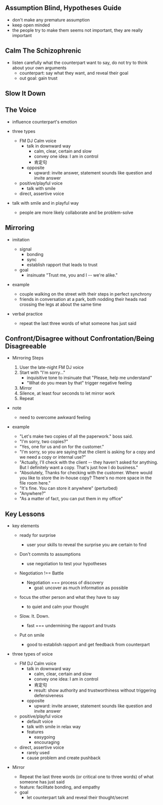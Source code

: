 ## Assumption Blind, Hypotheses Guide
* don't make any premature assumption
* keep open minded
* the people try to make them seems not important, they are really important

## Calm The Schizophrenic
* listen carefully what the counterpart want to say, do not try to think about your own arguments
    * counterpart: say what they want, and reveal their goal
    * out goal: gain trust

## Slow It Down


## The Voice
* influence counterpart's emotion
* three types
    * FM DJ Calm voice
        * talk in downward way
            * calm, clear, certain and slow
            * convey one idea: I am in control
            * 肯定句
        * opposite
            * upward: invite answer, statement sounds like question and invite answer
    * positive/playful voice
        * talk with smile
    * direct, assertive voice

* talk with smile and in playful way
    * people are more likely collaborate and be problem-solve

## Mirroring
* imitation
    * signal
        * bonding
        * sync
        * establish rapport that leads to trust
    * goal
        * insinuate "Trust me, you and I -- we're alike."

* example
    * couple walking on the street with their steps in perfect synchrony
    * friends in conversation at a park, both nodding their heads nad crossing the legs at about the same time

* verbal practice
    * repeat the last three words of what someone has just said


## Confront/Disagree without Confrontation/Being Disagreeable
* Mirroring Steps
    1. User the late-night FM DJ voice
    2. Start with "I'm sorry..."
        * inquisitive tone to insinuate that "Please, help me understand"
        * "What do you mean by that" trigger negative feeling
    3. Mirror
    4. Silence, at least four seconds to let mirror work
    5. Repeat
* note
    * need to overcome awkward feeling

* example
    * "Let's make two copies of all the paperwork." boss said.
    * "I'm sorry, two copies?"
    * "Yes, one for us and on for the customer."
    * "I'm sorry, so you are saying that the client is asking for a copy and we need a copy or internal use?"
    * "Actually, I'll check with the client -- they haven't asked for anything. But I definitely want a copy. That's just how I do business."
    * "Absolutely, Thanks for checking with the customer. Where would you like to store the in-house copy? There's no more space in the file room here."
    * "It's fine. You can store it anywhere" (perturbed)
    * "Anywhere?"
    * "As a matter of fact, you can put them in my office"


## Key Lessons
* key elements
    * ready for surprise
        * user your skills to reveal the surprise you are certain to find

    * Don't commits to assumptions
        * use negotiation to test your hypotheses

    * Negotiation !== Battle
        * Negotiation === process of discovery
            * goal: uncover as much information as possible

    * focus the other person and what they have to say
        * to quiet and calm your thought

    * Slow. It. Down.
        * fast === undermining the rapport and trusts

    * Put on smile
        * good to establish rapport and get feedback from counterpart

* three types of voice
    * FM DJ Calm voice
        * talk in downward way
            * calm, clear, certain and slow
            * convey one idea: I am in control
            * 肯定句
            * result: show authority and trustworthiness without triggering defensiveness
        * opposite
            * upward: invite answer, statement sounds like question and invite answer
    * positive/playful voice
        * default voice
        * talk with smile in relax way
        * features
            * easygoing
            * encouraging
    * direct, assertive voice
        * rarely used
        * cause problem and create pushback

* Mirror
    * Repeat the last three words (or critical one to three words) of what someone has just said
    * feature: facilitate bonding, and empathy
    * goal
        * let counterpart talk and reveal their thought/secret
